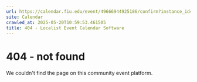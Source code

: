 ```yaml
---
url: https://calendar.fiu.edu/event/49666944925186/confirm?instance_id=49666944926211&return=https%3A%2F%2Fcalendar.fiu.edu%2Fcalendar%3Fevent_types%255B%255D%3D127603
site: Calendar
crawled_at: 2025-05-20T10:59:53.461505
title: 404 - Localist Event Calendar Software
---
```


# 404 - not found
We couldn't find the page on this community event platform.
